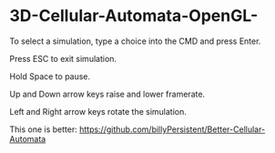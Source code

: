 # 3D-Cellular-Automata-OpenGL- 

To select a simulation, type a choice into the CMD and press Enter.

Press ESC to exit simulation.

Hold Space to pause.

Up and Down arrow keys raise and lower framerate.

Left and Right arrow keys rotate the simulation.

This one is better: https://github.com/billyPersistent/Better-Cellular-Automata
